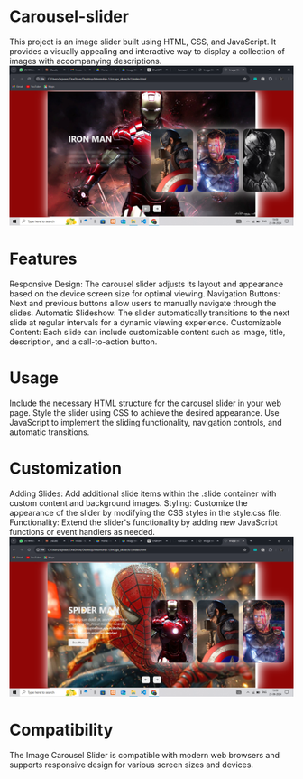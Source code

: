 # Carousel-slider
This project is an image slider built using HTML, CSS, and JavaScript. It provides a visually appealing and interactive way to display a collection of images with accompanying descriptions.
![Carousel-slider](snapshot/ironman.png)

# Features
Responsive Design: The carousel slider adjusts its layout and appearance based on the device screen size for optimal viewing.
Navigation Buttons: Next and previous buttons allow users to manually navigate through the slides.
Automatic Slideshow: The slider automatically transitions to the next slide at regular intervals for a dynamic viewing experience.
Customizable Content: Each slide can include customizable content such as image, title, description, and a call-to-action button.

# Usage
Include the necessary HTML structure for the carousel slider in your web page.
Style the slider using CSS to achieve the desired appearance.
Use JavaScript to implement the sliding functionality, navigation controls, and automatic transitions.

# Customization
Adding Slides: Add additional slide items within the .slide container with custom content and background images.
Styling: Customize the appearance of the slider by modifying the CSS styles in the style.css file.
Functionality: Extend the slider's functionality by adding new JavaScript functions or event handlers as needed.
![Carousel-slider](snapshot/spiderman.png)

# Compatibility
The Image Carousel Slider is compatible with modern web browsers and supports responsive design for various screen sizes and devices.
